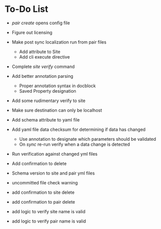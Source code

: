# To-Do List


- _pair create_ opens config file

- Figure out licensing

- Make post sync localization run from pair files
  - Add attribute to Site
  - Add cli execute directive
  
- Complete _site verify_ command

- Add better annotation parsing
  - Proper annotation syntax in docblock
  - Saved Property designation

- Add some rudimentary verify to site

- Make sure destination can only be localhost

- Add schema attribute to yaml file

- Add yaml file data checksum for determining if data has changed
  - Use annotation to designate which parameters should be validated
  - On _sync_ re-run verify when a data change is detected

- Run verification against changed yml files

- Add confirmation to delete

- Schema version to site and pair yml files

- uncommitted file check warning

- add confirmation to site delete

- add confirmation to pair delete

- add logic to verify site name is valid

- add logic to verify pair name is valid